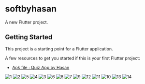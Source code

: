 # softbyhasan

A new Flutter project.

## Getting Started

This project is a starting point for a Flutter application.

A few resources to get you started if this is your first Flutter project:

- [Apk file : Quiz App by Hasan ](https://drive.google.com/file/d/1SMa2GgHsFf2G1bDLyj-5yV_g2bUOtAFv/view?usp=sharing)



![1](https://github.com/SoftEngHasan/Flutter--RestAPI--Firebase/assets/80910782/f00cde75-49c1-4a1d-b68f-b75b120980c3)
![2](https://github.com/SoftEngHasan/Flutter--RestAPI--Firebase/assets/80910782/262b2a76-7618-48d6-bfbd-486c3a8aba6a)
![5](https://github.com/SoftEngHasan/Flutter--RestAPI--Firebase/assets/80910782/ff112db4-c645-43bd-8ca4-eb6fe17fe0ae)
![4](https://github.com/SoftEngHasan/Flutter--RestAPI--Firebase/assets/80910782/aa470efd-9cff-43cc-ac33-b4fb64eb187c)
![3](https://github.com/SoftEngHasan/Flutter--RestAPI--Firebase/assets/80910782/1d86f2bc-b51e-4b76-bcd8-a8eb69c8130b)
![6](https://github.com/SoftEngHasan/Flutter--RestAPI--Firebase/assets/80910782/a38d32e6-bbb3-4934-a8c4-c81e45abefb6)
![8](https://github.com/SoftEngHasan/Flutter--RestAPI--Firebase/assets/80910782/eb4894fb-5d6e-4f15-bb0f-eb851680201d)
![7](https://github.com/SoftEngHasan/Flutter--RestAPI--Firebase/assets/80910782/1ee51d26-6389-4f9d-bb23-4f079089a433)
![9](https://github.com/SoftEngHasan/Flutter--RestAPI--Firebase/assets/80910782/281a7a3c-a86c-4da8-88f1-ac4b9205d78c)
![12](https://github.com/SoftEngHasan/Flutter--RestAPI--Firebase/assets/80910782/42b829ab-848d-4b70-b417-7b5ba552c8dc)
![11](https://github.com/SoftEngHasan/Flutter--RestAPI--Firebase/assets/80910782/0b1ee42c-9065-40a0-a954-cbf5590e30bc)
![10](https://github.com/SoftEngHasan/Flutter--RestAPI--Firebase/assets/80910782/09fe0c00-4d74-4e26-85c4-12b1e345c585)
![13](https://github.com/SoftEngHasan/Flutter--RestAPI--Firebase/assets/80910782/5f7cbbad-b574-47ac-94d9-4e20a541677a)
![14](https://github.com/SoftEngHasan/Flutter--RestAPI--Firebase/assets/80910782/dd767b16-7124-494e-b216-5e7d7d47a679)
